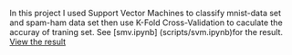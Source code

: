 In this project I used Support Vector Machines to classify mnist-data set and spam-ham data set then use K-Fold Cross-Validation to caculate the accuray of traning set. See [smv.ipynb] (scripts/svm.ipynb)for the result.
[View the result](scripts/appendix_code.pdf)
